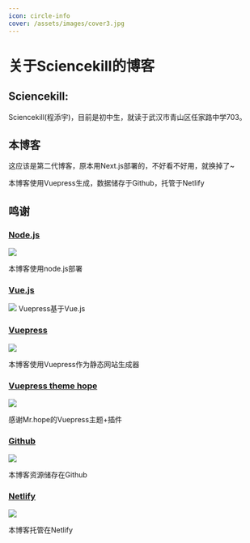 ```yaml
---
icon: circle-info
cover: /assets/images/cover3.jpg
---
```

# 关于Sciencekill的博客

## Sciencekill:

Sciencekill(程添宇)，目前是初中生，就读于武汉市青山区任家路中学703。

## 本博客

这应该是第二代博客，原本用Next.js部署的，不好看不好用，就换掉了~

本博客使用Vuepress生成，数据储存于Github，托管于Netlify

## 鸣谢
### [Node.js](http://nodejs.org)
![](https://nodejs.org/static/images/logo.svg)

本博客使用node.js部署

### [Vue.js](http://vuejs.org)
![](https://v2.cn.vuejs.org/images/logo.svg)
Vuepress基于Vue.js

### [Vuepress](https://v2.vuepress.vuejs.org/zh/)
![](https://vuepress.vuejs.org/hero.png)

本博客使用Vuepress作为静态网站生成器

### [Vuepress theme hope](https://theme-hope.vuejs.press/)
![](https://theme-hope.vuejs.press/logo.svg)

感谢Mr.hope的Vuepress主题+插件

### [Github](https://github.com/)
![](https://github.githubassets.com/images/modules/logos_page/GitHub-Mark.png)

本博客资源储存在Github

### [Netlify](https://www.netlify.com)
![](https://www.netlify.com/img/global/badges/netlify-dark.svg)

本博客托管在Netlify

